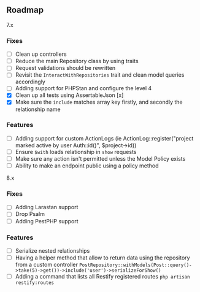 ## Roadmap

7.x 

### Fixes

- [ ] Clean up controllers
- [ ] Reduce the main Repository class by using traits
- [ ] Request validations should be rewritten 
- [ ] Revisit the `InteractWithRepositories` trait and clean model queries accordingly
- [ ] Adding support for PHPStan and configure the level 4
- [x] Clean up all tests using AssertableJson [x]
- [x] Make sure the `include` matches array key firstly, and secondly the relationship name

### Features

- [ ] Adding support for custom ActionLogs (ie ActionLog::register("project marked active by user Auth::id()", $project->id))
- [ ] Ensure `$with` loads relationship in `show` requests
- [ ] Make sure any action isn't permitted unless the Model Policy exists
- [ ] Ability to make an endpoint public using a policy method

8.x 

### Fixes

- [ ] Adding Larastan support
- [ ] Drop Psalm
- [ ] Adding PestPHP support

### Features

- [ ] Serialize nested relationships
- [ ] Having a helper method that allow to return data using the repository from a custom controller `PostRepository::withModels(Post::query()->take(5)->get())->include('user')->serializeForShow()`
- [ ] Adding a command that lists all Restify registered routes `php artisan restify:routes`
